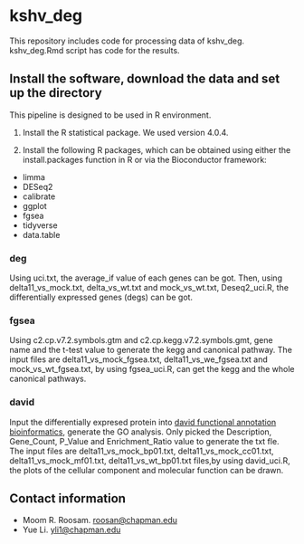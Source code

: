 # kshv_deg
This repository includes code for processing data of kshv_deg. kshv_deg.Rmd script has code for the results.

## Install the software, download the data and set up the directory
This pipeline is designed to be used in R environment.

1. Install the R statistical package. We used version 4.0.4.

2. Install the following R packages, which can be obtained using either the install.packages function in R or via the Bioconductor framework:

* limma
* DESeq2
* calibrate
* ggplot
* fgsea
* tidyverse
* data.table

### deg
Using uci.txt, the average_if value of each genes can be got. Then, using delta11_vs_mock.txt, delta_vs_wt.txt and mock_vs_wt.txt, Deseq2_uci.R, the differentially expressed genes (degs) can be got.

### fgsea
Using c2.cp.v7.2.symbols.gtm and c2.cp.kegg.v7.2.symbols.gmt, gene name and the t-test value to generate the kegg and canonical pathway. The input files are delta11_vs_mock_fgsea.txt, delta11_vs_we_fgsea.txt and mock_vs_wt_fgsea.txt, by using fgsea_uci.R, can get the kegg and the whole canonical pathways.

### david
Input the differentially expresed protein into [david functional annotation bioinformatics](https://david.ncifcrf.gov/), generate the GO analysis. Only picked the Description, Gene_Count, P_Value and Enrichment_Ratio value to generate the txt fle. The input files are delta11_vs_mock_bp01.txt, delta11_vs_mock_cc01.txt, delta11_vs_mock_mf01.txt, delta11_vs_wt_bp01.txt files,by using david_uci.R, the plots of the cellular component and molecular function can be drawn.

## Contact information

* Moom R. Roosam. [roosan@chapman.edu](mailto:roosan@chapman.edu)
* Yue Li. [yli1@chapman.edu](mailto:yli1@chapman.edu)
